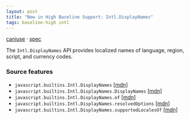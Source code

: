 ```yaml
---
layout: post
title: "New in High Baseline Support: Intl.DisplayNames"
tags: baseline-high intl
---
```


[caniuse](https://caniuse.com/?search=intl-display-names) · [spec](https://tc39.es/ecma402/#intl-displaynames-objects)

The `Intl.DisplayNames` API provides localized names of language, region, script, and currency codes.

### Source features

- ``javascript.builtins.Intl.DisplayNames`` [[mdn]](https://developer.mozilla.org/en-US/search?q=javascript.builtins.Intl.DisplayNames)
- ``javascript.builtins.Intl.DisplayNames.DisplayNames`` [[mdn]](https://developer.mozilla.org/en-US/search?q=javascript.builtins.Intl.DisplayNames.DisplayNames)
- ``javascript.builtins.Intl.DisplayNames.of`` [[mdn]](https://developer.mozilla.org/en-US/search?q=javascript.builtins.Intl.DisplayNames.of)
- ``javascript.builtins.Intl.DisplayNames.resolvedOptions`` [[mdn]](https://developer.mozilla.org/en-US/search?q=javascript.builtins.Intl.DisplayNames.resolvedOptions)
- ``javascript.builtins.Intl.DisplayNames.supportedLocalesOf`` [[mdn]](https://developer.mozilla.org/en-US/search?q=javascript.builtins.Intl.DisplayNames.supportedLocalesOf)

